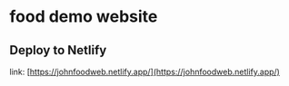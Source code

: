# food demo website
## Deploy to Netlify

link: [https://johnfoodweb.netlify.app/](https://johnfoodweb.netlify.app/)
